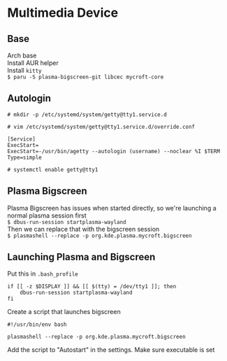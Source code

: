 # Multimedia Device

## Base
Arch base  
Install AUR helper  
Install `kitty`  
`$ paru -S plasma-bigscreen-git libcec mycroft-core`  

## Autologin
`# mkdir -p /etc/systemd/system/getty@tty1.service.d`

`# vim /etc/systemd/system/getty@tty1.service.d/override.conf`  
```
[Service]
ExecStart=
ExecStart=-/usr/bin/agetty --autologin (username) --noclear %I $TERM
Type=simple
```

`# systemctl enable getty@tty1`  

## Plasma Bigscreen 
Plasma Bigscreen has issues when started directly, so we're launching a normal plasma session first  
`$ dbus-run-session startplasma-wayland`  
Then we can replace that with the bigscreen session  
`$ plasmashell --replace -p org.kde.plasma.mycroft.bigscreen`  

## Launching Plasma and Bigscreen
Put this in `.bash_profile`  
```
if [[ -z $DISPLAY ]] && [[ $(tty) = /dev/tty1 ]]; then
	dbus-run-session startplasma-wayland
fi
```

Create a script that launches bigscreen  
```
#!/usr/bin/env bash

plasmashell --replace -p org.kde.plasma.mycroft.bigscreen
```
Add the script to "Autostart" in the settings. Make sure executable is set  
